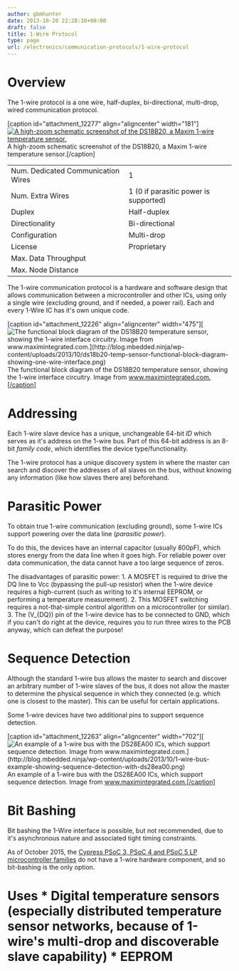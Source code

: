 ```yaml
---
author: gbmhunter
date: 2013-10-20 22:28:10+00:00
draft: false
title: 1-Wire Protocol
type: page
url: /electronics/communication-protocols/1-wire-protocol
---
```


# Overview

The 1-wire protocol is a one wire, half-duplex, bi-directional, multi-drop, wired communication protocol.

[caption id="attachment_12277" align="aligncenter" width="181"][![A high-zoom schematic screenshot of the DS18B20, a Maxim 1-wire temperature sensor.](http://blog.mbedded.ninja/wp-content/uploads/2013/10/1-wire-ic-schematic-ds18b20-high-zoom-logo.png)
](http://blog.mbedded.ninja/wp-content/uploads/2013/10/1-wire-ic-schematic-ds18b20-high-zoom-logo.png) A high-zoom schematic screenshot of the DS18B20, a Maxim 1-wire temperature sensor.[/caption]<table ><tbody ><tr >
<td >Num. Dedicated Communication Wires
</td>
<td >1
</td></tr><tr >
<td >Num. Extra Wires
</td>
<td >1 (0 if parasitic power is supported)
</td></tr><tr >
<td >Duplex
</td>
<td >Half-duplex
</td></tr><tr >
<td >Directionality
</td>
<td >Bi-directional
</td></tr><tr >
<td >Configuration
</td>
<td >Multi-drop
</td></tr><tr >
<td >License
</td>
<td >Proprietary
</td></tr><tr >
<td >Max. Data Throughput
</td>
<td > 
</td></tr><tr >
<td >Max. Node Distance
</td>
<td > 
</td></tr></tbody></table>

The 1-wire communication protocol is a hardware and software design that allows communication between a microcontroller and other ICs, using only a single wire (excluding ground, and if needed, a power rail). Each and every 1-Wire IC has it's own unique code.

[caption id="attachment_12226" align="aligncenter" width="475"][![The functional block diagram of the DS18B20 temperature sensor, showing the 1-wire interface circuitry. Image from www.maximintegrated.com.](http://blog.mbedded.ninja/wp-content/uploads/2013/10/ds18b20-temp-sensor-functional-block-diagram-showing-one-wire-interface.png)
](http://blog.mbedded.ninja/wp-content/uploads/2013/10/ds18b20-temp-sensor-functional-block-diagram-showing-one-wire-interface.png) The functional block diagram of the DS18B20 temperature sensor, showing the 1-wire interface circuitry. Image from www.maximintegrated.com.[/caption]

# Addressing

Each 1-wire slave device has a unique, unchangeable 64-bit _ID_ which serves as it's address on the 1-wire bus. Part of this 64-bit address is an 8-bit _family code_, which identifies the device type/functionality.

The 1-wire protocol has a unique discovery system in where the master can search and discover the addresses of all slaves on the bus, without knowing any information (like how slaves there are) beforehand.

# Parasitic Power

To obtain true 1-wire communication (excluding ground), some 1-wire ICs support powering over the data line (_parasitic power_).

To do this, the devices have an internal capacitor (usually 800pF), which stores energy from the data line when it goes high. For reliable power over data communication, the data cannot have a too large sequence of zeros.

The disadvantages of parasitic power:  1. A MOSFET is required to drive the DQ line to Vcc (bypassing the pull-up resistor) when the 1-wire device requires a high-current (such as writing to it's internal EEPROM, or performing a temperature measurement).  2. This MOSFET switching requires a not-that-simple control algorithm on a microcontroller (or similar).  3. The \(V_{DQ}\) pin of the 1-wire device has to be connected to GND, which if you can't do right at the device, requires you to run three wires to the PCB anyway, which can defeat the purpose!

# Sequence Detection

Although the standard 1-wire bus allows the master to search and discover an arbitrary number of 1-wire slaves of the bus, it does not allow the master to determine the physical sequence in which they connected (e.g. which one is closest to the master). This can be useful for certain applications.

Some 1-wire devices have two additional pins to support sequence detection.

[caption id="attachment_12263" align="aligncenter" width="702"][![An example of a 1-wire bus with the DS28EA00 ICs, which support sequence detection. Image from www.maximintegrated.com.](http://blog.mbedded.ninja/wp-content/uploads/2013/10/1-wire-bus-example-showing-sequence-detection-with-ds28ea00.png)
](http://blog.mbedded.ninja/wp-content/uploads/2013/10/1-wire-bus-example-showing-sequence-detection-with-ds28ea00.png) An example of a 1-wire bus with the DS28EA00 ICs, which support sequence detection. Image from www.maximintegrated.com.[/caption]

# Bit Bashing

Bit bashing the 1-Wire interface is possible, but not recommended, due to it's asynchronous nature and associated tight timing constraints.

As of October 2015, the [Cypress PSoC 3, PSoC 4 and PSoC 5 LP microcontroller families](http://blog.mbedded.ninja/programming/microcontrollers/psoc) do not have a 1-wire hardware component, and so bit-bashing is the only option.

# Uses  * Digital temperature sensors (especially distributed temperature sensor networks, because of 1-wire's multi-drop and discoverable slave capability)  * EEPROM
